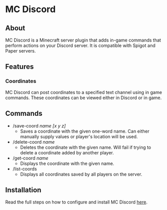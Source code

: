 # MC Discord

## About

MC Discord is a Minecraft server plugin that adds in-game commands that perform actions on your Discord server. It is compatible with Spigot and Paper servers.

## Features

### Coordinates

MC Discord can post coordinates to a specified text channel using in game commands. These coordinates can be viewed either in Discord or in game.

## Commands

- /save-coord _name [x y z]_
  - Saves a coordinate with the given one-word name. Can either manually supply values or player's location will be used.
- /delete-coord _name_
  - Deletes the coordinate with the given name. Will fail if trying to delete a coordinate added by another player.
- /get-coord _name_
  - Displays the coordinate with the given name.
- /list-coords
  - Displays all coordinates saved by all players on the server.

## Installation

Read the full steps on how to configure and install MC Discord [here](docs/installation.md).

